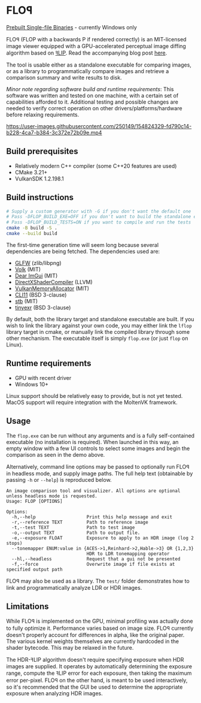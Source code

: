 # FLOꟼ

[Prebuilt Single-file Binaries](https://github.com/jeremyong/flop/releases) - currently Windows only

FLOꟼ (FLOP with a backwards P if rendered correctly) is an MIT-licensed image viewer equipped with a GPU-accelerated perceptual image diffing algorithm based
on [ꟻLIP](https://research.nvidia.com/publication/2020-07_FLIP). Read the accompanying blog post [here](https://www.jeremyong.com/color%20theory/2022/02/19/implementing-the-flip-algorithm/).

The tool is usable either as a standalone executable for comparing images, or as a library to programmatically
compare images and retrieve a comparison summary and write results to disk.

*Minor note regarding software build and runtime requirements*: This software was written and tested on one machine,
with a certain set of capabilities afforded to it. Additional testing and possible changes are needed
to verify correct operation on other drivers/platforms/hardware before relaxing requirements.

https://user-images.githubusercontent.com/250149/154824329-fd790c14-b228-4ca7-b384-3c372e72b09e.mp4

## Build prerequisites

- Relatively modern C++ compiler (some C++20 features are used)
- CMake 3.21+
- VulkanSDK 1.2.198.1

## Build instructions

```bash
# Supply a custom generator with -G if you don't want the default one
# Pass -DFLOP_BUILD_EXE=OFF if you don't want to build the standalone executable
# Pass -DFLOP_BUILD_TESTS=ON if you want to compile and run the tests
cmake -B build -S .
cmake --build build
```

The first-time generation time will seem long because several dependencies are being fetched. The
dependencies used are:

- [GLFW](https://www.glfw.org/) (zlib/libpng)
- [Volk](https://github.com/zeux/volk) (MIT)
- [Dear ImGui](https://github.com/ocornut/imgui) (MIT)
- [DirectXShaderCompiler](https://github.com/microsoft/DirectXShaderCompiler) (LLVM)
- [VulkanMemoryAllocator](https://github.com/GPUOpen-LibrariesAndSDKs/VulkanMemoryAllocator) (MIT)
- [CLI11](https://github.com/CLIUtils/CLI11) (BSD 3-clause)
- [stb](https://github.com/nothings/stb) (MIT)
- [tinyexr](https://github.com/syoyo/tinyexr) (BSD 3-clause)

By default, both the library target and standalone executable are built. If you wish to link the
library against your own code, you may either link the `lflop` library target in cmake, or manually
link the compiled library through some other mechanism. The executable itself is simply `flop.exe`
(or just `flop` on Linux).

## Runtime requirements

- GPU with recent driver
- Windows 10+

Linux support should be relatively easy to provide, but is not yet tested. MacOS support will require integration
with the MoltenVK framework.

## Usage

The `flop.exe` can be run without any arguments and is a fully self-contained executable (no installation is required).
When launched in this way, an empty window with a few UI controls to select some images and begin the comparison as seen in the demo above.

Alternatively, command line options may be passed to optionally run FLOꟼ in headless mode, and supply image paths.
The full help text (obtainable by passing `-h` or `--help`) is reproduced below.

    An image comparison tool and visualizer. All options are optional unless headless mode is requested.
    Usage: FLOP [OPTIONS]
    
    Options:
      -h,--help                   Print this help message and exit
      -r,--reference TEXT         Path to reference image
      -t,--test TEXT              Path to test image
      -o,--output TEXT            Path to output file.
      -e,--exposure FLOAT         Exposure to apply to an HDR image (log 2 stops)
      --tonemapper ENUM:value in {ACES->1,Reinhard->2,Hable->3} OR {1,2,3}
                                  HDR to LDR tonemapping operator
      --hl,--headless             Request that a gui not be presented
      -f,--force                  Overwrite image if file exists at specified output path

FLOꟼ may also be used as a library. The `test/` folder demonstrates how to link and programmatically analyze LDR or HDR images.

## Limitations

While FLOꟼ is implemented on the GPU, minimal profiling was actually done to fully optimize it.
Performance varies based on image size.
FLOꟼ currently doesn't properly account for differences in alpha, like the original paper.
The various kernel weights themselves are currently hardcoded in the shader bytecode. This may be relaxed in the future.

The HDR-ꟻLIP algorithm doesn't require specifying exposure when HDR images are supplied. It operates by
automatically determining the exposure range, compute the ꟻLIP error for each exposure, then taking the maximum error per-pixel.
FLOꟼ on the other hand, is meant to be used interactively, so it's recommended that the GUI be used to determine the
appropriate exposure when analyzing HDR images.
